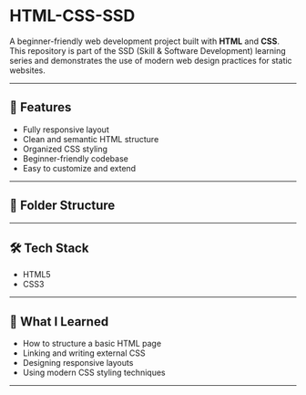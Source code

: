 # HTML-CSS-SSD

A beginner-friendly web development project built with **HTML** and **CSS**. This repository is part of the SSD (Skill & Software Development) learning series and demonstrates the use of modern web design practices for static websites.

---

## 🚀 Features

- Fully responsive layout  
- Clean and semantic HTML structure  
- Organized CSS styling  
- Beginner-friendly codebase  
- Easy to customize and extend

---

## 📁 Folder Structure


---

## 🛠️ Tech Stack

- HTML5  
- CSS3

---

## 🧠 What I Learned

- How to structure a basic HTML page  
- Linking and writing external CSS  
- Designing responsive layouts  
- Using modern CSS styling techniques

---
